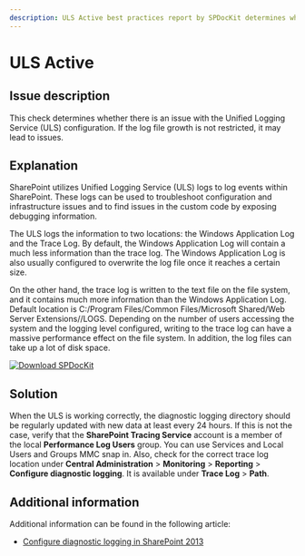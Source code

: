 ```yaml
---
description: ULS Active best practices report by SPDocKit determines whether there is an issue with the Unified Logging Service (ULS) configuration.
---
```


# ULS Active

## Issue description

This check determines whether there is an issue with the Unified Logging Service \(ULS\) configuration. If the log file growth is not restricted, it may lead to issues.

## Explanation

SharePoint utilizes Unified Logging Service \(ULS\) logs to log events within SharePoint. These logs can be used to troubleshoot configuration and infrastructure issues and to find issues in the custom code by exposing debugging information.

The ULS logs the information to two locations: the Windows Application Log and the Trace Log. By default, the Windows Application Log will contain a much less information than the trace log. The Windows Application Log is also usually configured to overwrite the log file once it reaches a certain size.

On the other hand, the trace log is written to the text file on the file system, and it contains much more information than the Windows Application Log. Default location is C:/Program Files/Common Files/Microsoft Shared/Web Server Extensions//LOGS. Depending on the number of users accessing the system and the logging level configured, writing to the trace log can have a massive performance effect on the file system. In addition, the log files can take up a lot of disk space.

[![Download SPDocKit](../../.gitbook/assets/spdockit-download.png)](http://bit.ly/2US0Zna)

## Solution

When the ULS is working correctly, the diagnostic logging directory should be regularly updated with new data at least every 24 hours. If this is not the case, verify that the **SharePoint Tracing Service** account is a member of the local **Performance Log Users** group. You can use Services and Local Users and Groups MMC snap in. Also, check for the correct trace log location under **Central Administration** &gt; **Monitoring** &gt; **Reporting** &gt; **Configure diagnostic logging**. It is available under **Trace Log** &gt; **Path**.

## Additional information

Additional information can be found in the following article:

* [Configure diagnostic logging in SharePoint 2013](https://technet.microsoft.com/en-us/library/ee748656.aspx)

